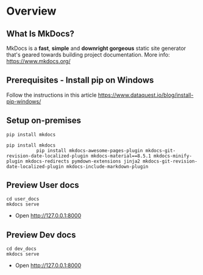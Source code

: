 # Overview

## What Is MkDocs?

MkDocs is a **fast**, **simple** and **downright gorgeous** static site generator that's geared towards building project documentation.
More info: https://www.mkdocs.org/


## Prerequisites - Install pip on Windows
Follow the instructions in this article
https://www.dataquest.io/blog/install-pip-windows/ 

## Setup on-premises

```
pip install mkdocs
```

```
pip install mkdocs
           pip install mkdocs-awesome-pages-plugin mkdocs-git-revision-date-localized-plugin mkdocs-material==8.5.1 mkdocs-minify-plugin mkdocs-redirects pymdown-extensions jinja2 mkdocs-git-revision-date-localized-plugin mkdocs-include-markdown-plugin
```

## Preview User docs
```
cd user_docs
mkdocs serve
```
- Open http://127.0.0.1:8000
## Preview Dev docs
```
cd dev_docs
mkdocs serve
```
- Open http://127.0.0.1:8000
